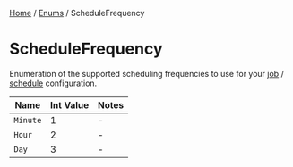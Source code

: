 [Home](/README.md) / [Enums](/docs/enums/README.md) / ScheduleFrequency

# ScheduleFrequency
Enumeration of the supported scheduling frequencies to use for your [job](/docs/configuration/JobConfig.md) / [schedule](/docs/configuration/JobSchedule.md) configuration.

| Name | Int Value | Notes |
| --- | --- | --- |
| `Minute` | 1 | - |
| `Hour` | 2 | - |
| `Day` | 3 | - |
